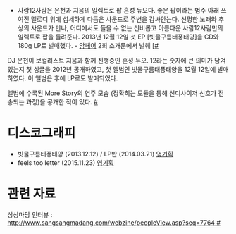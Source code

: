   -
    사람12사람은 은천과 지음의 일렉트로 팝 혼성 듀오다. 좋은 팝이라는 범주 아래 쓰여진 멜로디 위에 섬세하게 다듬은
    사운드로 주변을 감싸안는다. 선명한 노래와 추상의 사운드가 만나, 어디에서도 들을 수 없는 신비롭고 아름다운
    사람12사람만의 일렉트로 팝을 들려준다. 2013년 12월 12일 첫 EP \[빗물구름태풍태양\]을 CD와 180g LP로
    발매했다.
    \- [암페어](/암페어 "wikilink") 2회 소개문에서 발췌
    \[[\#](http://amfair.tumblr.com/post/86133345322/12-saram12saram)

DJ 은천이 보컬리스트 지음과 함께 진행중인 혼성 듀오. 12라는 숫자에 큰 의미가 담겨있는지 첫 싱글을 2012년 공개하였고,
첫 앨범인 빗물구름태풍태양을 12월 12일에 발매하였다. 이 앨범은 후에 LP로도 발매되었다.

앨범에 수록된 More Story의 연주 모습 (정확히는 모듈을 통해 신디사이저 신호가 전송되는 과정)을 공개한 적이 있다.
[\#](https://vimeo.com/60705457)

# 디스코그래피

  - 빗물구름태풍태양 (2013.12.12) / LP반 (2014.03.21) [영기획](/영기획 "wikilink")
  - feels too letter (2015.11.23) [영기획](/영기획 "wikilink")

# 관련 자료

상상마당 인터뷰 :
[<http://www.sangsangmadang.com/webzine/peopleView.asp?seq=7764>
\#](/http://www.sangsangmadang.com/webzine/peopleView.asp?seq=7764_# "wikilink")